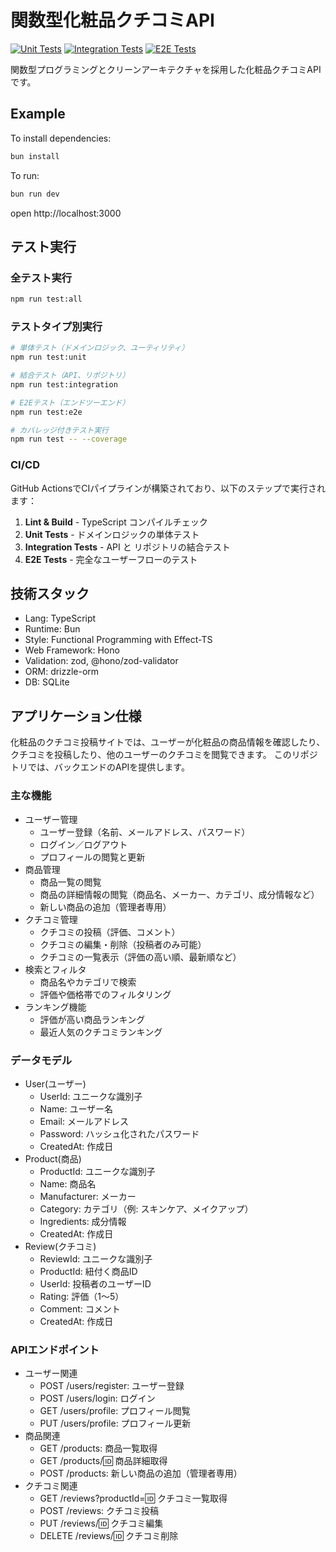 # 関数型化粧品クチコミAPI

[![Unit Tests](https://github.com/[ユーザー名]/functional-cosme/actions/workflows/unit-tests.yml/badge.svg)](https://github.com/[ユーザー名]/functional-cosme/actions/workflows/unit-tests.yml)
[![Integration Tests](https://github.com/[ユーザー名]/functional-cosme/actions/workflows/integration-tests.yml/badge.svg)](https://github.com/[ユーザー名]/functional-cosme/actions/workflows/integration-tests.yml)
[![E2E Tests](https://github.com/[ユーザー名]/functional-cosme/actions/workflows/e2e-tests.yml/badge.svg)](https://github.com/[ユーザー名]/functional-cosme/actions/workflows/e2e-tests.yml)

関数型プログラミングとクリーンアーキテクチャを採用した化粧品クチコミAPIです。

## Example

To install dependencies:
```sh
bun install
```

To run:
```sh
bun run dev
```

open http://localhost:3000

## テスト実行

### 全テスト実行
```sh
npm run test:all
```

### テストタイプ別実行
```sh
# 単体テスト（ドメインロジック、ユーティリティ）
npm run test:unit

# 結合テスト（API、リポジトリ）
npm run test:integration

# E2Eテスト（エンドツーエンド）
npm run test:e2e

# カバレッジ付きテスト実行
npm run test -- --coverage
```

### CI/CD
GitHub ActionsでCIパイプラインが構築されており、以下のステップで実行されます：
1. **Lint & Build** - TypeScript コンパイルチェック
2. **Unit Tests** - ドメインロジックの単体テスト
3. **Integration Tests** - API と リポジトリの結合テスト
4. **E2E Tests** - 完全なユーザーフローのテスト

## 技術スタック

- Lang: TypeScript
- Runtime: Bun
- Style: Functional Programming with Effect-TS
- Web Framework: Hono
- Validation: zod, @hono/zod-validator
- ORM: drizzle-orm
- DB: SQLite

## アプリケーション仕様

化粧品のクチコミ投稿サイトでは、ユーザーが化粧品の商品情報を確認したり、クチコミを投稿したり、他のユーザーのクチコミを閲覧できます。
このリポジトリでは、バックエンドのAPIを提供します。

### 主な機能

- ユーザー管理
  - ユーザー登録（名前、メールアドレス、パスワード）
  - ログイン／ログアウト
  - プロフィールの閲覧と更新
- 商品管理
  - 商品一覧の閲覧
  - 商品の詳細情報の閲覧（商品名、メーカー、カテゴリ、成分情報など）
  - 新しい商品の追加（管理者専用）
- クチコミ管理
  - クチコミの投稿（評価、コメント）
  - クチコミの編集・削除（投稿者のみ可能）
  - クチコミの一覧表示（評価の高い順、最新順など）
- 検索とフィルタ
  - 商品名やカテゴリで検索
  - 評価や価格帯でのフィルタリング
- ランキング機能
  - 評価が高い商品ランキング
  - 最近人気のクチコミランキング

### データモデル

- User(ユーザー)
  - UserId: ユニークな識別子
  - Name: ユーザー名
  - Email: メールアドレス
  - Password: ハッシュ化されたパスワード
  - CreatedAt: 作成日
- Product(商品)
  - ProductId: ユニークな識別子
  - Name: 商品名
  - Manufacturer: メーカー
  - Category: カテゴリ（例: スキンケア、メイクアップ）
  - Ingredients: 成分情報
  - CreatedAt: 作成日
- Review(クチコミ)
  - ReviewId: ユニークな識別子
  - ProductId: 紐付く商品ID
  - UserId: 投稿者のユーザーID
  - Rating: 評価（1～5）
  - Comment: コメント
  - CreatedAt: 作成日

### APIエンドポイント

- ユーザー関連
  - POST /users/register: ユーザー登録
  - POST /users/login: ログイン
  - GET /users/profile: プロフィール閲覧
  - PUT /users/profile: プロフィール更新
- 商品関連
  - GET /products: 商品一覧取得
  - GET /products/:id: 商品詳細取得
  - POST /products: 新しい商品の追加（管理者専用）
- クチコミ関連
  - GET /reviews?productId=:id: クチコミ一覧取得
  - POST /reviews: クチコミ投稿
  - PUT /reviews/:id: クチコミ編集
  - DELETE /reviews/:id: クチコミ削除